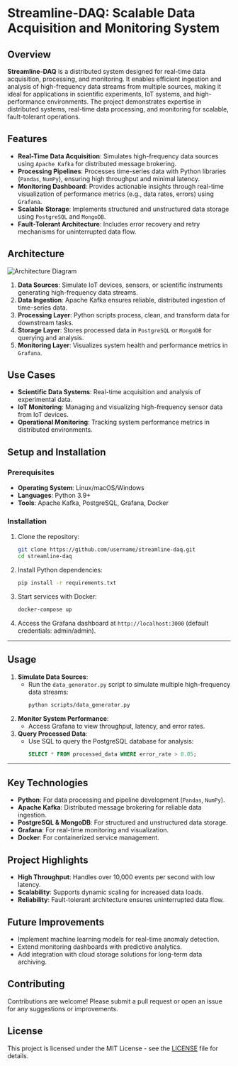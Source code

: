 # Streamline-DAQ: Scalable Data Acquisition and Monitoring System

## Overview
**Streamline-DAQ** is a distributed system designed for real-time data acquisition, processing, and monitoring. It enables efficient ingestion and analysis of high-frequency data streams from multiple sources, making it ideal for applications in scientific experiments, IoT systems, and high-performance environments. The project demonstrates expertise in distributed systems, real-time data processing, and monitoring for scalable, fault-tolerant operations.

## Features
- **Real-Time Data Acquisition**: Simulates high-frequency data sources using `Apache Kafka` for distributed message brokering.
- **Processing Pipelines**: Processes time-series data with Python libraries (`Pandas`, `NumPy`), ensuring high throughput and minimal latency.
- **Monitoring Dashboard**: Provides actionable insights through real-time visualization of performance metrics (e.g., data rates, errors) using `Grafana`.
- **Scalable Storage**: Implements structured and unstructured data storage using `PostgreSQL` and `MongoDB`.
- **Fault-Tolerant Architecture**: Includes error recovery and retry mechanisms for uninterrupted data flow.

## Architecture
![Architecture Diagram](./images/architecture-diagram.png)

1. **Data Sources**: Simulate IoT devices, sensors, or scientific instruments generating high-frequency data streams.
2. **Data Ingestion**: Apache Kafka ensures reliable, distributed ingestion of time-series data.
3. **Processing Layer**: Python scripts process, clean, and transform data for downstream tasks.
4. **Storage Layer**: Stores processed data in `PostgreSQL` or `MongoDB` for querying and analysis.
5. **Monitoring Layer**: Visualizes system health and performance metrics in `Grafana`.

## Use Cases
- **Scientific Data Systems**: Real-time acquisition and analysis of experimental data.
- **IoT Monitoring**: Managing and visualizing high-frequency sensor data from IoT devices.
- **Operational Monitoring**: Tracking system performance metrics in distributed environments.

## Setup and Installation
### Prerequisites
- **Operating System**: Linux/macOS/Windows
- **Languages**: Python 3.9+
- **Tools**: Apache Kafka, PostgreSQL, Grafana, Docker

### Installation
1. Clone the repository:
    ```bash
    git clone https://github.com/username/streamline-daq.git
    cd streamline-daq
    ```
2. Install Python dependencies:
    ```bash
    pip install -r requirements.txt
    ```
3. Start services with Docker:
    ```bash
    docker-compose up
    ```
4. Access the Grafana dashboard at `http://localhost:3000` (default credentials: admin/admin).

---

## Usage
1. **Simulate Data Sources**:
   - Run the `data_generator.py` script to simulate multiple high-frequency data streams:
     ```bash
     python scripts/data_generator.py
     ```
2. **Monitor System Performance**:
   - Access Grafana to view throughput, latency, and error rates.
3. **Query Processed Data**:
   - Use SQL to query the PostgreSQL database for analysis:
     ```sql
     SELECT * FROM processed_data WHERE error_rate > 0.05;
     ```

---

## Key Technologies
- **Python**: For data processing and pipeline development (`Pandas`, `NumPy`).
- **Apache Kafka**: Distributed message brokering for reliable data ingestion.
- **PostgreSQL & MongoDB**: For structured and unstructured data storage.
- **Grafana**: For real-time monitoring and visualization.
- **Docker**: For containerized service management.


## Project Highlights
- **High Throughput**: Handles over 10,000 events per second with low latency.
- **Scalability**: Supports dynamic scaling for increased data loads.
- **Reliability**: Fault-tolerant architecture ensures uninterrupted data flow.


## Future Improvements
- Implement machine learning models for real-time anomaly detection.
- Extend monitoring dashboards with predictive analytics.
- Add integration with cloud storage solutions for long-term data archiving.


## Contributing
Contributions are welcome! Please submit a pull request or open an issue for any suggestions or improvements.


## License
This project is licensed under the MIT License - see the [LICENSE](LICENSE) file for details.

